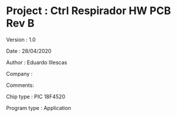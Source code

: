 # Project : Ctrl Respirador HW PCB Rev B

Version : 1.0

Date    : 28/04/2020

Author  : Eduardo Illescas

Company :

Comments:

Chip type               : PIC 18F4520

Program type            : Application

